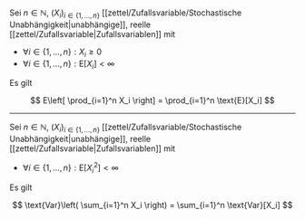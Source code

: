 Sei $n \in \mathbb{N}$, $(X_i)_{i \in \{ 1, \dots, n \}}$ [[zettel/Zufallsvariable/Stochastische Unabhängigkeit|unabhängige]], reelle [[zettel/Zufallsvariable|Zufallsvariablen]] mit
- $\forall i \in \{ 1, \dots, n \} : X_i \ge 0$
- $\forall i \in \{ 1, \dots, n \} : \text{E}[X_i] \lt \infty$

Es gilt

$$
	E\left[ \prod_{i=1}^n X_i \right] = \prod_{i=1}^n \text{E}[X_i]
$$

---

Sei $n \in \mathbb{N}$, $(X_i)_{i \in \{ 1, \dots, n \}}$ [[zettel/Zufallsvariable/Stochastische Unabhängigkeit|unabhängige]], reelle [[zettel/Zufallsvariable|Zufallsvariablen]] mit
- $\forall i \in \{ 1, \dots, n \} : \text{E}[X_i^2] \lt \infty$

Es gilt

$$
	\text{Var}\left( \sum_{i=1}^n X_i \right) = \sum_{i=1}^n \text{Var}[X_i]
$$